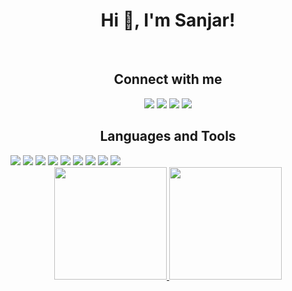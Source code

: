 <h1 align="center">Hi 👋, I'm Sanjar!</h1>
<br>
<h2 align="center">Connect with me</h2>
<div align ="center"> 
  <a href="https://www.instagram.com/sanjar_yahyo" target="_blank"><img src="https://img.shields.io/badge/-Instagram-%23333?style=for-the-badge&logo=instagram&logoColor=white" target="_blank"></a>
 <a href="https://t.me/samarqandidev" target="_blank"><img src="https://img.shields.io/badge/Telegram-%23333?style=for-the-badge&logo=telegram&logoColor=white" target="_blank"></a> 
  <a href = "mailto:san4o.original@gmail.com"><img src="https://img.shields.io/badge/-Gmail-%23333?style=for-the-badge&logo=gmail&logoColor=white" target="_blank"></a>
  <a href="https://www.linkedin.com/in/sanjar-ibragimov-0b6634225" target="_blank"><img src="https://img.shields.io/badge/-LinkedIn-%23333?style=for-the-badge&logo=linkedin&logoColor=white" target="_blank"></a> 
</div>
<h2 align="center">Languages and Tools</h2>
<a href="https://www.instagram.com/sanjar_yahyo" target="_blank"><img src="https://img.shields.io/badge/-Linux-%23333?style=for-the-badge&logo=linux&logoColor=white" target="_blank"></a>
<a href="https://www.instagram.com/sanjar_yahyo" target="_blank"><img src="https://img.shields.io/badge/-Fedora-%23333?style=for-the-badge&logo=fedora&logoColor=white" target="_blank"></a>
<a href="https://www.instagram.com/sanjar_yahyo" target="_blank"><img src="https://img.shields.io/badge/-NeoVim-%23333?style=for-the-badge&logo=neovim&logoColor=white" target="_blank"></a>
<a href="https://www.instagram.com/sanjar_yahyo" target="_blank"><img src="https://img.shields.io/badge/-Lua-%23333?style=for-the-badge&logo=lua&logoColor=white" target="_blank"></a>
<a href="https://www.instagram.com/sanjar_yahyo" target="_blank"><img src="https://img.shields.io/badge/-Dart-%23333?style=for-the-badge&logo=dart&logoColor=white" target="_blank"></a>
<a href="https://www.instagram.com/sanjar_yahyo" target="_blank"><img src="https://img.shields.io/badge/-Flutter-%23333?style=for-the-badge&logo=flutter&logoColor=white" target="_blank"></a>
<a href="https://www.instagram.com/sanjar_yahyo" target="_blank"><img src="https://img.shields.io/badge/-Go-%23333?style=for-the-badge&logo=go&logoColor=white" target="_blank"></a>
<a href="https://www.instagram.com/sanjar_yahyo" target="_blank"><img src="https://img.shields.io/badge/-Rust-%23333?style=for-the-badge&logo=rust&logoColor=white" target="_blank"></a>
<a href="https://www.instagram.com/sanjar_yahyo" target="_blank"><img src="https://img.shields.io/badge/docker-%230db7ed.svg?style=for-the-badge&logo=docker&logoColor=white" target="_blank"></a>



<div align="center">
  <a href="https://github.com/samarqandi">
  <img height="180em" src="https://github-readme-stats.vercel.app/api?username=samarqandi&show_icons=true&theme=dark&include_all_commits=true&count_private=true"/>
  <img height="180em" src="https://github-readme-stats.vercel.app/api/top-langs/?username=samarqandi&layout=compact&langs_count=7&theme=dark"/>
</div>
